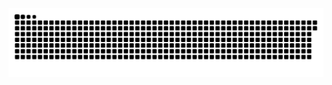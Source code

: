 <picture>
  <source media="(prefers-color-scheme: dark)" srcset="https://raw.githubusercontent.com/MarineHakobyan/MarineHakobyan/d40c165cd5fff861e2de2fad3de524c152dc067c/github-contribution-grid-snake-dark.svg" />
  <source media="(prefers-color-scheme: light)" srcset="https://raw.githubusercontent.com/MarineHakobyan/MarineHakobyan/d40c165cd5fff861e2de2fad3de524c152dc067c/github-contribution-grid-snake.svg" />
  <img alt="github-snake" src="https://raw.githubusercontent.com/MarineHakobyan/MarineHakobyan/d40c165cd5fff861e2de2fad3de524c152dc067c/github-contribution-grid-snake-dark.svg" />
</picture>
